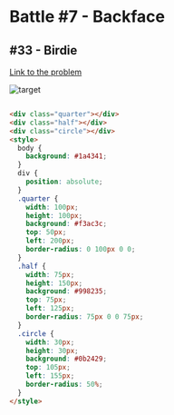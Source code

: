 # Battle #7 - Backface

## #33 - Birdie

[Link to the problem](https://cssbattle.dev/play/33)

![target](https://cssbattle.dev/targets/33.png)

```html

<div class="quarter"></div>
<div class="half"></div>
<div class="circle"></div>
<style>
  body {
    background: #1a4341;
  }
  div {
    position: absolute;
  }
  .quarter {
    width: 100px;
    height: 100px;
    background: #f3ac3c;
    top: 50px;
    left: 200px;
    border-radius: 0 100px 0 0;
  }
  .half {
    width: 75px;
    height: 150px;
    background: #998235;
    top: 75px;
    left: 125px;
    border-radius: 75px 0 0 75px;
  }
  .circle {
    width: 30px;
    height: 30px;
    background: #0b2429;
    top: 105px;
    left: 155px;
    border-radius: 50%;
  }
</style>
```
